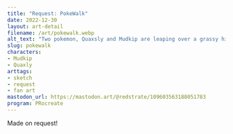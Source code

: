 ```yaml
---
title: "Request: PokeWalk"
date: 2022-12-30
layout: art-detail
filename: /art/pokewalk.webp
alt_text: "Two pokemon, Quaxsly and Mudkip are leaping over a grassy hill on a sunny day."
slug: pokewalk
characters:
- Mudkip
- Quaxly
arttags:
- sketch
- request
- fan art
mastodon_url: https://mastodon.art/@redstrate/109603563188051783
program: PRocreate
---
```

Made on request!
